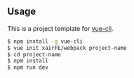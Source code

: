 
## Usage

This is a project template for [vue-cli](https://github.com/vuejs/vue-cli).

``` bash
$ npm install -g vue-cli
$ vue init xairFE/webpack project-name
$ cd project-name
$ npm install
$ npm run dev
```